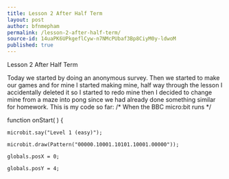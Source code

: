 ```yaml
---
title: Lesson 2 After Half Term
layout: post
author: bfnmepham
permalink: /lesson-2-after-half-term/
source-id: 14uaPK6UPkgeflCyw-n7NMcPUbaf3Bp8CiyM0y-ldwoM
published: true
---
```

Lesson 2 After Half Term

Today we started by doing an anonymous survey. Then we started to make our games and for mine I started making mine, half way through the lesson I accidentally deleted  it so I started to redo mine then I decided to change mine from a maze into pong since we had already done something similar for homework. This is my code so far: /* When the BBC micro:bit runs    */

function onStart(  ) {

	microbit.say("Level 1 (easy)");

	microbit.draw(Pattern("00000.10001.10101.10001.00000"));

	globals.posX = 0;

	globals.posY = 4;

